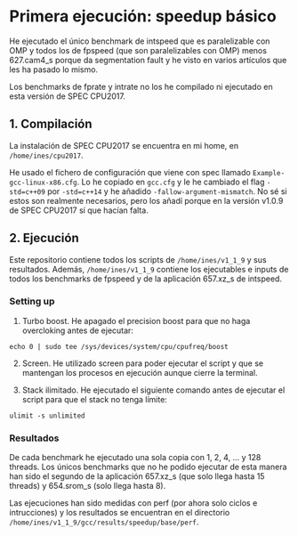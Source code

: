# Primera ejecución: speedup básico 
He ejecutado el único benchmark de intspeed que es paralelizable con OMP y todos los de fpspeed (que son paralelizables con OMP) menos 627.cam4_s porque da segmentation fault y he visto en varios artículos que les ha pasado lo mismo.

Los benchmarks de fprate y intrate no los he compilado ni ejecutado en esta versión de SPEC CPU2017.

## 1. Compilación 
La instalación de SPEC CPU2017 se encuentra en mi home, en `/home/ines/cpu2017`.

He usado el fichero de configuración que viene con spec llamado `Example-gcc-linux-x86.cfg`.
Lo he copiado en `gcc.cfg` y le he cambiado el flag `-std=c++09` por `-std=c++14` y he añadido `-fallow-argument-mismatch`. No sé si estos son realmente necesarios, pero los añadí porque en la
versión v1.0.9 de SPEC CPU2017 sí que hacían falta.

## 2. Ejecución
Este repositorio contiene todos los scripts de `/home/ines/v1_1_9` y sus resultados. Además, `/home/ines/v1_1_9` contiene los ejecutables e inputs de todos los benchmarks de fpspeed y de la aplicación 657.xz_s de intspeed.

### Setting up
1. Turbo boost. He apagado el precision boost para que no haga overcloking antes de ejecutar:
```
echo 0 | sudo tee /sys/devices/system/cpu/cpufreq/boost
```
2. Screen. He utilizado screen para poder ejecutar el script y que se mantengan los procesos en ejecución aunque cierre la terminal.

3. Stack ilimitado. He ejecutado el siguiente comando antes de ejecutar el script para que el stack no tenga límite: 
```
ulimit -s unlimited
```

### Resultados
De cada benchmark he ejecutado una sola copia con 1, 2, 4, ... y 128 threads. Los únicos benchmarks que no he podido ejecutar de esta manera han sido el segundo de la aplicación 657.xz_s (que solo llega hasta 15 threads) y 654.srom_s (solo llega hasta 8). 

Las ejecuciones han sido medidas con perf (por ahora solo ciclos e intrucciones) y los resultados se encuentran en el directorio `/home/ines/v1_1_9/gcc/results/speedup/base/perf`.
